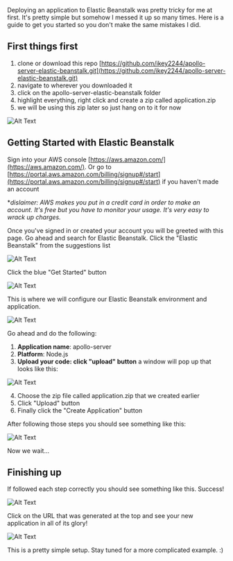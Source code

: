 Deploying an application to Elastic Beanstalk was pretty tricky for me at first. It's pretty simple but somehow I messed it up so many times. Here is a guide to get you started so you don't make the same mistakes I did. 

## First things first

1. clone or download this repo [https://github.com/ikey2244/apollo-server-elastic-beanstalk.git](https://github.com/ikey2244/apollo-server-elastic-beanstalk.git)
2. navigate to wherever you downloaded it
3. click on the apollo-server-elastic-beanstalk folder
4. highlight everything, right click and create a zip called application.zip
5. we will be using this zip later so just hang on to it for now

![Alt Text](https://thepracticaldev.s3.amazonaws.com/i/d1u3ler75cnz90g4haqx.gif)

## Getting Started with Elastic Beanstalk

Sign into your AWS console [https://aws.amazon.com/](https://aws.amazon.com/). Or go to [https://portal.aws.amazon.com/billing/signup#/start](https://portal.aws.amazon.com/billing/signup#/start) if you haven't made an account

**dislaimer: AWS makes you put in a credit card in order to make an account. It's free but you have to monitor your usage. It's very easy to wrack up charges.*

Once you've signed in or created your account you will be greeted with this page. Go ahead and search for Elastic Beanstalk. Click the "Elastic Beanstalk" from the suggestions list

![Alt Text](https://thepracticaldev.s3.amazonaws.com/i/ri8idymlymo3mumfyc94.png)

Click the blue "Get Started" button

![Alt Text](https://thepracticaldev.s3.amazonaws.com/i/y81g6zwqvzee0pkiouir.png)

This is where we will configure our Elastic Beanstalk environment and application.

![Alt Text](https://thepracticaldev.s3.amazonaws.com/i/x1gv9raed1hg664yynwa.png)

Go ahead and do the following:
1. **Application name**: apollo-server
2. **Platform**: Node.js
3. **Upload your code: click "upload" button**
a window will pop up that looks like this:

![Alt Text](https://thepracticaldev.s3.amazonaws.com/i/xkyf090n95o2n1b4yyhn.png)

4. Choose the zip file called application.zip that we created earlier
5. Click "Upload" button
6. Finally click the "Create Application" button

After following those steps you should see something like this:

![Alt Text](https://thepracticaldev.s3.amazonaws.com/i/r0vc5o2vdacwmquorpmt.png)

Now we wait...

## Finishing up

If followed each step correctly you should see something like this. Success!

![Alt Text](https://thepracticaldev.s3.amazonaws.com/i/2qvf99uyow026n5mjvym.png)

Click on the URL that was generated at the top and see your new application in all of its glory!

![Alt Text](https://thepracticaldev.s3.amazonaws.com/i/hmysdb2bascoll13k72i.png)

This is a pretty simple setup. Stay tuned for a more complicated example. :)
